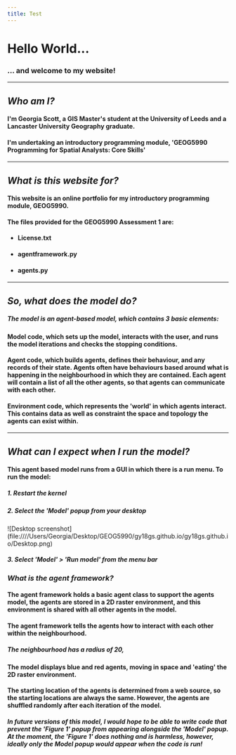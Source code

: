 ```yaml
---
title: Test
---
```



# Hello World...

### ... and welcome to my website!

---

## *Who am I?*
#### I'm Georgia Scott, a GIS Master's student at the University of Leeds and a Lancaster University Geography graduate.
#### I'm undertaking an introductory programming module, 'GEOG5990 Programming for Spatial Analysts: Core Skills'

---

## *What is this website for?*
#### This website is an online portfolio for my introductory programming module, GEOG5990.

#### The files provided for the GEOG5990 Assessment 1 are:
* #### License.txt
* #### agentframework.py
* #### agents.py

---

## *So, what does the model do?*
##### The model is an agent-based model, which contains 3 basic elements:
#### **Model** code, which sets up the model, interacts with the user, and runs the model iterations and checks the stopping conditions.
#### **Agent** code, which builds agents, defines their behaviour, and any records of their state. Agents often have behaviours based around what is happening in the neighbourhood in which they are contained. Each agent will contain a list of all the other agents, so that agents can communicate with each other.
#### **Environment** code, which represents the 'world' in which agents interact. This contains data as well as constraint the space and topology the agents can exist within.

---

## *What can I expect when I run the model?*
#### This agent based model runs from a GUI in which there is a run menu. To run the model:
##### 1. Restart the kernel
##### 2. Select the 'Model' popup from your desktop
![Desktop screenshot] (file:////Users/Georgia/Desktop/GEOG5990/gy18gs.github.io/gy18gs.github.io/Desktop.png)
##### 3. Select 'Model' > 'Run model' from the menu bar

### *What is the agent framework?*
#### The agent framework holds a basic agent class to support the agents model, the agents are stored in a 2D raster environment, and this environment is shared with all other agents in the model.
#### The agent framework tells the agents how to interact with each other within the neighbourhood.
##### The neighbourhood has a radius of 20, 

#### The model displays blue and red agents, moving in space and 'eating' the 2D raster environment.
#### The starting location of the agents is determined from a web source, so the starting locations are always the same. However, the agents are shuffled randomly after each iteration of the model.


##### In future versions of this model, I would hope to be able to write code that prevent the 'Figure 1' popup from appearing alongside the 'Model' popup. At the moment, the 'Figure 1' does nothing and is harmless, however, ideally only the Model popup would appear when the code is run!



